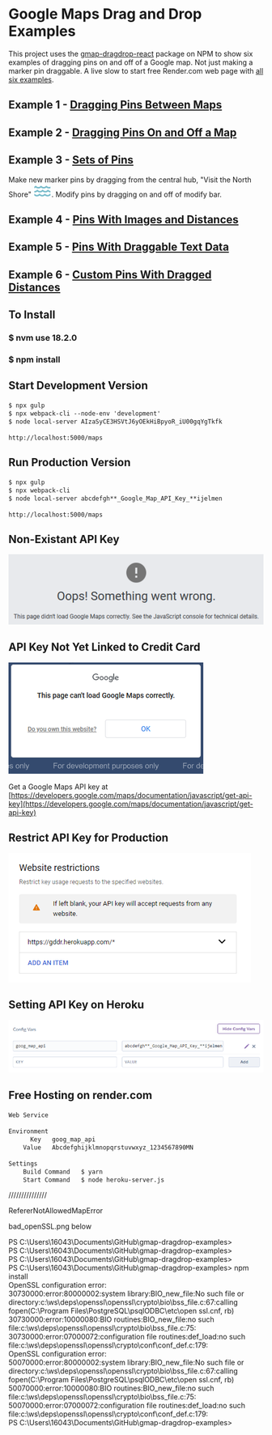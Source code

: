 # Google Maps Drag and Drop Examples

This project uses the [gmap-dragdrop-react](https://www.npmjs.com/package/gmap-dragdrop-react) package on NPM to show six examples of dragging pins on and off of a Google map. Not just making a marker pin draggable. A live slow to start free Render.com web page with [all six examples](https://gmap-dragdrop-examples.onrender.com/maps).

## Example 1 - [Dragging Pins Between Maps](https://gmap-dragdrop-examples.onrender.com/dynamic)

## Example 2 - [Dragging Pins On and Off a Map](https://gmap-dragdrop-examples.onrender.com/malls)

## Example 3 - [Sets of Pins](https://gmap-dragdrop-examples.onrender.com/activities)

Make new marker pins by dragging from the central hub, "Visit the North Shore" ![waves picture](public/images/north_shore_water.png). Modify pins by dragging on and off of modify bar.

## Example 4 - [Pins With Images and Distances](https://gmap-dragdrop-examples.onrender.com/hikes)

## Example 5 - [Pins With Draggable Text Data](https://gmap-dragdrop-examples.onrender.com/simple)

## Example 6 - [Custom Pins With Dragged Distances](https://gmap-dragdrop-examples.onrender.com/events)

## To Install

### $ nvm use 18.2.0

### $ npm install

## Start Development Version

```
$ npx gulp
$ npx webpack-cli --node-env 'development'
$ node local-server AIzaSyCE3HSVtJ6yOEkHiBpyoR_iU00gqYgTkfk

http://localhost:5000/maps
```

## Run Production Version

```
$ npx gulp
$ npx webpack-cli
$ node local-server abcdefgh**_Google_Map_API_Key_**ijelmen

http://localhost:5000/maps
```

## Non-Existant API Key

![google maps image when bad api key](public/images/bad-api-key.png)

## API Key Not Yet Linked to Credit Card

![For developers only](public/images/for_dev_only.png)

Get a Google Maps API key at [https://developers.google.com/maps/documentation/javascript/get-api-key](https://developers.google.com/maps/documentation/javascript/get-api-key)

## Restrict API Key for Production

![API restrictions](public/images/website-restrictions.png)

## Setting API Key on Heroku

![Heroku API google maps api key](public/images/heroku-config.png)

## Free Hosting on render.com
	Web Service
	
	Environment
		  Key	goog_map_api
		Value	Abcdefghijklmnopqrstuvwxyz_1234567890MN
		
	Settings
		Build Command	$ yarn
		Start Command	$ node heroku-server.js
		
		
///////////////

RefererNotAllowedMapError




bad_openSSL.png below

PS C:\Users\16043\Documents\GitHub\gmap-dragdrop-examples>                                                                                                                                   
PS C:\Users\16043\Documents\GitHub\gmap-dragdrop-examples>                                                                                                                                   
PS C:\Users\16043\Documents\GitHub\gmap-dragdrop-examples>                                                                                                                                   
PS C:\Users\16043\Documents\GitHub\gmap-dragdrop-examples> npm install                                                                                                                       
OpenSSL configuration error:                                                                                                                                                                 
30730000:error:80000002:system library:BIO_new_file:No such file or directory:c:\ws\deps\openssl\openssl\crypto\bio\bss_file.c:67:calling fopen(C:\Program Files\PostgreSQL\psqlODBC\etc\open
ssl.cnf, rb)                                                                                                                                                                                 
30730000:error:10000080:BIO routines:BIO_new_file:no such file:c:\ws\deps\openssl\openssl\crypto\bio\bss_file.c:75:                                                                          
30730000:error:07000072:configuration file routines:def_load:no such file:c:\ws\deps\openssl\openssl\crypto\conf\conf_def.c:179:                                                             
OpenSSL configuration error:                                                                                                                                                                 
50070000:error:80000002:system library:BIO_new_file:No such file or directory:c:\ws\deps\openssl\openssl\crypto\bio\bss_file.c:67:calling fopen(C:\Program Files\PostgreSQL\psqlODBC\etc\open
ssl.cnf, rb)                                                                                                                                                                                 
50070000:error:10000080:BIO routines:BIO_new_file:no such file:c:\ws\deps\openssl\openssl\crypto\bio\bss_file.c:75:                                                                          
50070000:error:07000072:configuration file routines:def_load:no such file:c:\ws\deps\openssl\openssl\crypto\conf\conf_def.c:179:                                                             
PS C:\Users\16043\Documents\GitHub\gmap-dragdrop-examples>                                                                                                                                   
                                                                                                                                                                                             
                                                                                                                                                                                             
                                                                                                                                                                                             
